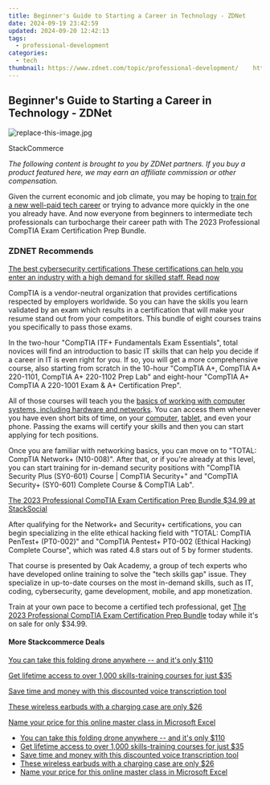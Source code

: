 ```yaml
---
title: Beginner's Guide to Starting a Career in Technology - ZDNet
date: 2024-09-19 23:42:59
updated: 2024-09-20 12:42:13
tags:
  - professional-development
categories:
  - tech
thumbnail: https://www.zdnet.com/topic/professional-development/    https://www.zdnet.com/a/img/resize/d75cfc5483e8eba7a99e5b62f79e53c8fe348ff4/2022/09/30/b47e9624-8307-42ff-bf0f-8148a9fcf8f7/zd-2023-pro-comptia-exam.jpg?width=170&height=96&fit=crop&auto=webp
---
```


## Beginner's Guide to Starting a Career in Technology - ZDNet

![replace-this-image.jpg](https://www.zdnet.com/a/img/resize/92071f62142bc5a45fab2b7bd9f762045c178ce8/2022/09/30/3512f0ad-e0f9-4d4e-9b76-f1c4ae4b1e75/zd-2023-pro-comptia-exam.jpg?auto=webp&width=1280)

StackCommerce

_The following content is brought to you by ZDNet partners. If you buy a product featured here, we may earn an affiliate commission or other compensation._

Given the current economic and job climate, you may be hoping to [train for a new well-paid tech career](https://stacksocial.com/sales/the-2023-professional-comptia-exam-certification-prep-bundle?utm%5Fsource=zdnet.com&utm%5Fmedium=referral&utm%5Fcampaign=the-2023-professional-comptia-exam-certification-prep-bundle&utm%5Fterm=scsf-556334&utm%5Fcontent=a0x1P000004yVlzQAE&scsonar=1&aid=a-ceempx7z) or trying to advance more quickly in the one you already have. And now everyone from beginners to intermediate tech professionals can turbocharge their career path with The 2023 Professional CompTIA Exam Certification Prep Bundle.

### **ZDNET** Recommends

[The best cybersecurity certifications These certifications can help you enter an industry with a high demand for skilled staff.  Read now](https://www.zdnet.com/article/best-cybersecurity-certification/)

CompTIA is a vendor-neutral organization that provides certifications respected by employers worldwide. So you can have the skills you learn validated by an exam which results in a certification that will make your resume stand out from your competitors. This bundle of eight courses trains you specifically to pass those exams.

In the two-hour "CompTIA ITF+ Fundamentals Exam Essentials", total novices will find an introduction to basic IT skills that can help you decide if a career in IT is even right for you. If so, you will get a more comprehensive course, also starting from scratch in the 10-hour "CompTIA A+, CompTIA A+ 220-1101, CompTIA A+ 220-1102 Prep Lab" and eight-hour "CompTIA A+ CompTIA A 220-1001 Exam & A+ Certification Prep".

All of those courses will teach you the [basics of working with computer systems, including hardware and networks](https://stacksocial.com/sales/the-2023-professional-comptia-exam-certification-prep-bundle?utm%5Fsource=zdnet.com&utm%5Fmedium=referral&utm%5Fcampaign=the-2023-professional-comptia-exam-certification-prep-bundle&utm%5Fterm=scsf-556334&utm%5Fcontent=a0x1P000004yVlzQAE&scsonar=1&aid=a-ceempx7z). You can access them whenever you have even short bits of time, on your [computer](https://www.zdnet.com/article/this-refurbished-hp-probook-x360-costs-just-230/), [tablet](https://www.zdnet.com/article/this-refurbished-ipad-mini-4-is-400-off/), and even your phone. Passing the exams will certify your skills and then you can start applying for tech positions.

Once you are familiar with networking basics, you can move on to "TOTAL: CompTIA Network+ (N10-008)". After that, or if you're already at this level, you can start training for in-demand security positions with "CompTIA Security Plus (SY0-601) Course | CompTIA Security+" and "CompTIA Security+ (SY0-601) Complete Course & CompTIA Lab".

[The 2023 Professional CompTIA Exam Certification Prep Bundle $34.99 at StackSocial](https://stacksocial.com/sales/the-2023-professional-comptia-exam-certification-prep-bundle?utm%5Fsource=zdnet.com&utm%5Fmedium=referral&utm%5Fcampaign=the-2023-professional-comptia-exam-certification-prep-bundle&utm%5Fterm=scsf-556334&utm%5Fcontent=a0x1P000004yVlzQAE&scsonar=1&aid=a-ceempx7z)

After qualifying for the Network+ and Security+ certifications, you can begin specializing in the elite ethical hacking field with "TOTAL: CompTIA PenTest+ (PT0-002)" and "CompTIA Pentest+ PT0-002 (Ethical Hacking) Complete Course", which was rated 4.8 stars out of 5 by former students.

That course is presented by Oak Academy, a group of tech experts who have developed online training to solve the "tech skills gap" issue. They specialize in up-to-date courses on the most in-demand skills, such as IT, coding, cybersecurity, game development, mobile, and app monetization.

Train at your own pace to become a certified tech professional, get [The 2023 Professional CompTIA Exam Certification Prep Bundle](https://stacksocial.com/sales/the-2023-professional-comptia-exam-certification-prep-bundle?utm%5Fsource=zdnet.com&utm%5Fmedium=referral&utm%5Fcampaign=the-2023-professional-comptia-exam-certification-prep-bundle&utm%5Fterm=scsf-556334&utm%5Fcontent=a0x1P000004yVlzQAE&scsonar=1&aid=a-ceempx7z) today while it's on sale for only $34.99.

#### More Stackcommerce Deals

[You can take this folding drone anywhere -- and it's only $110](https://www.zdnet.com/article/get-a-folding-drone-you-can-take-with-you-anywhere-for-110/ "You can take this folding drone anywhere  -- and it's only $110")

[Get lifetime access to over 1,000 skills-training courses for just $35](https://www.zdnet.com/article/learn-it-coding-and-design-skills-for-just-20-with-this-course-pack/ "Get lifetime access to over 1,000 skills-training courses for just $35")

[Save time and money with this discounted voice transcription tool](https://www.zdnet.com/article/save-money-and-time-with-this-discounted-voice-transcription-tool/ "Save time and money with this discounted voice transcription tool")

[These wireless earbuds with a charging case are only $26](https://www.zdnet.com/article/get-these-wireless-earbuds-with-a-charging-case-for-just-26/ "These wireless earbuds with a charging case are only $26")

[Name your price for this online master class in Microsoft Excel](https://www.zdnet.com/article/name-your-price-for-this-online-master-class-in-microsoft-excel/ "Name your price for this online master class in Microsoft Excel")

* [You can take this folding drone anywhere -- and it's only $110](https://www.zdnet.com/article/get-a-folding-drone-you-can-take-with-you-anywhere-for-110/ "You can take this folding drone anywhere  -- and it's only $110")
* [Get lifetime access to over 1,000 skills-training courses for just $35](https://www.zdnet.com/article/learn-it-coding-and-design-skills-for-just-20-with-this-course-pack/ "Get lifetime access to over 1,000 skills-training courses for just $35")
* [Save time and money with this discounted voice transcription tool](https://www.zdnet.com/article/save-money-and-time-with-this-discounted-voice-transcription-tool/ "Save time and money with this discounted voice transcription tool")
* [These wireless earbuds with a charging case are only $26](https://www.zdnet.com/article/get-these-wireless-earbuds-with-a-charging-case-for-just-26/ "These wireless earbuds with a charging case are only $26")
* [Name your price for this online master class in Microsoft Excel](https://www.zdnet.com/article/name-your-price-for-this-online-master-class-in-microsoft-excel/ "Name your price for this online master class in Microsoft Excel")

<ins class="adsbygoogle"
     style="display:block"
     data-ad-format="autorelaxed"
     data-ad-client="ca-pub-7571918770474297"
     data-ad-slot="1223367746"></ins>



<ins class="adsbygoogle"
     style="display:block"
     data-ad-client="ca-pub-7571918770474297"
     data-ad-slot="8358498916"
     data-ad-format="auto"
     data-full-width-responsive="true"></ins>
